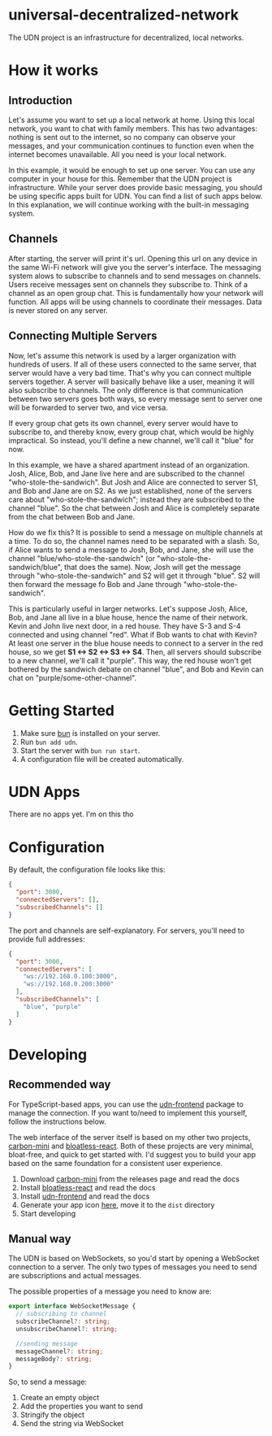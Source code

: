 # universal-decentralized-network

The UDN project is an infrastructure for decentralized, local networks.

# How it works

## Introduction

Let's assume you want to set up a local network at home. Using this local network, you want to chat with family members. This has two advantages: nothing is sent out to the internet, so no company can observe your messages, and your communication continues to function even when the internet becomes unavailable. All you need is your local network.

In this example, it would be enough to set up one server. You can use any computer in your house for this. Remember that the UDN project is infrastructure. While your server does provide basic messaging, you should be using specific apps built for UDN. You can find a list of such apps below. In this explanation, we will continue working with the built-in messaging system.

## Channels

After starting, the server will print it's url. Opening this url on any device in the same Wi-Fi network will give you the server's interface. The messaging system alows to subscribe to channels and to send messages on channels. Users receive messages sent on channels they subscribe to. Think of a channel as an open group chat. This is fundamentally how your network will function. All apps will be using channels to coordinate their messages. Data is never stored on any server.

## Connecting Multiple Servers

Now, let's assume this network is used by a larger organization with hundreds of users. If all of these users connected to the same server, that server would have a very bad time. That's why you can connect multiple servers together. A server will basically behave like a user, meaning it will also subscribe to channels. The only difference is that communication between two servers goes both ways, so every message sent to server one will be forwarded to server two, and vice versa.

If every group chat gets its own channel, every server would have to subscribe to, and thereby know, every group chat, which would be highly impractical. So instead, you'll define a new channel, we'll call it "blue" for now.

In this example, we have a shared apartment instead of an organization. Josh, Alice, Bob, and Jane live here and are subscribed to the channel "who-stole-the-sandwich". But Josh and Alice are connected to server S1, and Bob and Jane are on S2. As we just established, none of the servers care about "who-stole-the-sandwich"; instead they are subscribed to the channel "blue". So the chat between Josh and Alice is completely separate from the chat between Bob and Jane.

How do we fix this? It is possible to send a message on multiple channels at a time. To do so, the channel names need to be separated with a slash. So, if Alice wants to send a message to Josh, Bob, and Jane, she will use the channel "blue/who-stole-the-sandwich" (or "who-stole-the-sandwich/blue", that does the same). Now, Josh will get the message through "who-stole-the-sandwich" and S2 will get it through "blue". S2 will then forward the message fo Bob and Jane through "who-stole-the-sandwich".

This is particularly useful in larger networks. Let's suppose Josh, Alice, Bob, and Jane all live in a blue house, hence the name of their network. Kevin and John live next door, in a red house. They have S-3 and S-4 connected and using channel "red". What if Bob wants to chat with Kevin? At least one server in the blue house needs to connect to a server in the red house, so we get **S1 <-> S2 <-> S3 <-> S4**. Then, all servers should subscribe to a new channel, we'll call it "purple". This way, the red house won't get bothered by the sandwich debate on channel "blue", and Bob and Kevin can chat on "purple/some-other-channel".

# Getting Started

1. Make sure [bun](https://bun.sh/) is installed on your server.
2. Run `bun add udn`.
3. Start the server with `bun run start`.
4. A configuration file will be created automatically.

# UDN Apps

There are no apps yet. I'm on this tho

# Configuration

By default, the configuration file looks like this:

```JSON
{
  "port": 3000,
  "connectedServers": [],
  "subscribedChannels": []
}
```

The port and channels are self-explanatory. For servers, you'll need to provide full addresses:

```JSON
{
  "port": 3000,
  "connectedServers": [
    "ws://192.168.0.100:3000", 
    "ws://192.168.0.200:3000"
  ],
  "subscribedChannels": [
    "blue", "purple"
  ]
}
```

# Developing

## Recommended way

For TypeScript-based apps, you can use the [udn-frontend](https://github.com/marlon-erler/udn-frontend) package to manage the connection. If you want to/need to implement this yourself, follow the instructions below.

The web interface of the server itself is based on my other two projects, [carbon-mini](https://github.com/marlon-erler/carbon-mini) and [bloatless-react](https://github.com/marlon-erler/bloatless-react).
Both of these projects are very minimal, bloat-free, and quick to get started with. I'd suggest you to build your app based on the same foundation for a consistent user experience.

1. Download [carbon-mini](https://github.com/marlon-erler/carbon-mini) from the releases page and read the docs
2. Install [bloatless-react](https://github.com/marlon-erler/bloatless-react) and read the docs
3. Install [udn-frontend](https://github.com/marlon-erler/udn-frontend) and read the docs
4. Generate your app icon [here](https://icongen.onrender.com/), move it to the `dist` directory
5. Start developing

## Manual way

The UDN is based on WebSockets, so you'd start by opening a WebSocket connection to a server. The only two types of messages you need to send are subscriptions and actual messages.

The possible properties of a message you need to know are:
```TypeScript
export interface WebSocketMessage {
  // subscribing to channel
  subscribeChannel?: string;
  unsubscribeChannel?: string;

  //sending message
  messageChannel?: string;
  messageBody?: string;
}
```

So, to send a message:
1. Create an empty object
2. Add the properties you want to send
3. Stringify the object
4. Send the string via WebSocket